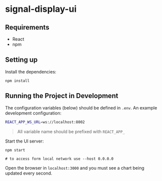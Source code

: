 # signal-display-ui

## Requirements
- React
- npm

## Setting up

Install the dependencies:

```
npm install
```

## Running the Project in Development

The configuration variables (below) should be defined in `.env`. An example development configuration:

```bash
REACT_APP_WS_URL=ws://localhost:8002
```
> All variable name should be prefixed with `REACT_APP_`

Start the UI server:

``` 
npm start

# to access form local network use --host 0.0.0.0 
```

Open the browser in `localhost:3000` and you must see a chart being updated every second.
